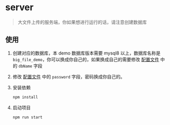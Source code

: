 # server
> 大文件上传的服务端，你如果想进行运行的话，请注意创建数据库

## 使用
1. 创建对应的数据库，本 demo 数据库版本需要 mysql8 以上，数据库名称是 `big_file_demo`，你可以换成你自己的，如果换成自己的需要修改 [配置文件](./src/config/global.config.js) 中的 `dbName` 字段

2. 修改 [配置文件](./src/config/global.config.js) 中的 `password` 字段，密码换成你自己的。

3. 安装依赖

   ```bash
   npm install
   ```

4. 启动项目

   ```bash
   npm run start
   ```

   